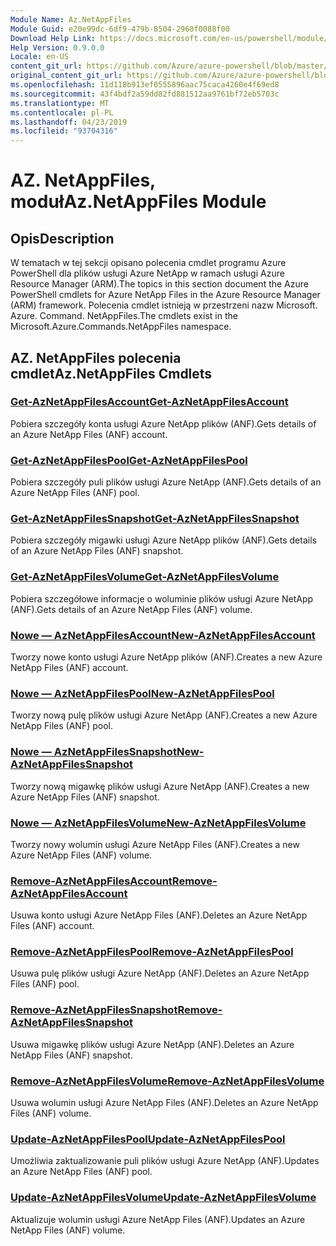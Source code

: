 ```yaml
---
Module Name: Az.NetAppFiles
Module Guid: e20e99dc-6df9-479b-8504-2960f0088f00
Download Help Link: https://docs.microsoft.com/en-us/powershell/module/az.netappfiles
Help Version: 0.9.0.0
Locale: en-US
content_git_url: https://github.com/Azure/azure-powershell/blob/master/src/NetAppFiles/NetAppFiles/help/Az.NetAppFiles.md
original_content_git_url: https://github.com/Azure/azure-powershell/blob/master/src/NetAppFiles/NetAppFiles/help/Az.NetAppFiles.md
ms.openlocfilehash: 11d118b913ef0555896aac75caca4260e4f69ed8
ms.sourcegitcommit: 43f4bdf2a59dd82fd881512aa9761bf72eb5703c
ms.translationtype: MT
ms.contentlocale: pl-PL
ms.lasthandoff: 04/23/2019
ms.locfileid: "93704316"
---
```

# <span data-ttu-id="423a1-101">AZ. NetAppFiles, moduł</span><span class="sxs-lookup"><span data-stu-id="423a1-101">Az.NetAppFiles Module</span></span>
## <span data-ttu-id="423a1-102">Opis</span><span class="sxs-lookup"><span data-stu-id="423a1-102">Description</span></span>
<span data-ttu-id="423a1-103">W tematach w tej sekcji opisano polecenia cmdlet programu Azure PowerShell dla plików usługi Azure NetApp w ramach usługi Azure Resource Manager (ARM).</span><span class="sxs-lookup"><span data-stu-id="423a1-103">The topics in this section document the Azure PowerShell cmdlets for Azure NetApp Files in the Azure Resource Manager (ARM) framework.</span></span> <span data-ttu-id="423a1-104">Polecenia cmdlet istnieją w przestrzeni nazw Microsoft. Azure. Command. NetAppFiles.</span><span class="sxs-lookup"><span data-stu-id="423a1-104">The cmdlets exist in the Microsoft.Azure.Commands.NetAppFiles namespace.</span></span>

## <span data-ttu-id="423a1-105">AZ. NetAppFiles polecenia cmdlet</span><span class="sxs-lookup"><span data-stu-id="423a1-105">Az.NetAppFiles Cmdlets</span></span>
### [<span data-ttu-id="423a1-106">Get-AzNetAppFilesAccount</span><span class="sxs-lookup"><span data-stu-id="423a1-106">Get-AzNetAppFilesAccount</span></span>](Get-AzNetAppFilesAccount.md)
<span data-ttu-id="423a1-107">Pobiera szczegóły konta usługi Azure NetApp plików (ANF).</span><span class="sxs-lookup"><span data-stu-id="423a1-107">Gets details of an Azure NetApp Files (ANF) account.</span></span>

### [<span data-ttu-id="423a1-108">Get-AzNetAppFilesPool</span><span class="sxs-lookup"><span data-stu-id="423a1-108">Get-AzNetAppFilesPool</span></span>](Get-AzNetAppFilesPool.md)
<span data-ttu-id="423a1-109">Pobiera szczegóły puli plików usługi Azure NetApp (ANF).</span><span class="sxs-lookup"><span data-stu-id="423a1-109">Gets details of an Azure NetApp Files (ANF) pool.</span></span>

### [<span data-ttu-id="423a1-110">Get-AzNetAppFilesSnapshot</span><span class="sxs-lookup"><span data-stu-id="423a1-110">Get-AzNetAppFilesSnapshot</span></span>](Get-AzNetAppFilesSnapshot.md)
<span data-ttu-id="423a1-111">Pobiera szczegóły migawki usługi Azure NetApp plików (ANF).</span><span class="sxs-lookup"><span data-stu-id="423a1-111">Gets details of an Azure NetApp Files (ANF) snapshot.</span></span>

### [<span data-ttu-id="423a1-112">Get-AzNetAppFilesVolume</span><span class="sxs-lookup"><span data-stu-id="423a1-112">Get-AzNetAppFilesVolume</span></span>](Get-AzNetAppFilesVolume.md)
<span data-ttu-id="423a1-113">Pobiera szczegółowe informacje o woluminie plików usługi Azure NetApp (ANF).</span><span class="sxs-lookup"><span data-stu-id="423a1-113">Gets details of an Azure NetApp Files (ANF) volume.</span></span>

### [<span data-ttu-id="423a1-114">Nowe — AzNetAppFilesAccount</span><span class="sxs-lookup"><span data-stu-id="423a1-114">New-AzNetAppFilesAccount</span></span>](New-AzNetAppFilesAccount.md)
<span data-ttu-id="423a1-115">Tworzy nowe konto usługi Azure NetApp plików (ANF).</span><span class="sxs-lookup"><span data-stu-id="423a1-115">Creates a new Azure NetApp Files (ANF) account.</span></span>

### [<span data-ttu-id="423a1-116">Nowe — AzNetAppFilesPool</span><span class="sxs-lookup"><span data-stu-id="423a1-116">New-AzNetAppFilesPool</span></span>](New-AzNetAppFilesPool.md)
<span data-ttu-id="423a1-117">Tworzy nową pulę plików usługi Azure NetApp (ANF).</span><span class="sxs-lookup"><span data-stu-id="423a1-117">Creates a new Azure NetApp Files (ANF) pool.</span></span>

### [<span data-ttu-id="423a1-118">Nowe — AzNetAppFilesSnapshot</span><span class="sxs-lookup"><span data-stu-id="423a1-118">New-AzNetAppFilesSnapshot</span></span>](New-AzNetAppFilesSnapshot.md)
<span data-ttu-id="423a1-119">Tworzy nową migawkę plików usługi Azure NetApp (ANF).</span><span class="sxs-lookup"><span data-stu-id="423a1-119">Creates a new Azure NetApp Files (ANF) snapshot.</span></span>

### [<span data-ttu-id="423a1-120">Nowe — AzNetAppFilesVolume</span><span class="sxs-lookup"><span data-stu-id="423a1-120">New-AzNetAppFilesVolume</span></span>](New-AzNetAppFilesVolume.md)
<span data-ttu-id="423a1-121">Tworzy nowy wolumin usługi Azure NetApp Files (ANF).</span><span class="sxs-lookup"><span data-stu-id="423a1-121">Creates a new Azure NetApp Files (ANF) volume.</span></span>

### [<span data-ttu-id="423a1-122">Remove-AzNetAppFilesAccount</span><span class="sxs-lookup"><span data-stu-id="423a1-122">Remove-AzNetAppFilesAccount</span></span>](Remove-AzNetAppFilesAccount.md)
<span data-ttu-id="423a1-123">Usuwa konto usługi Azure NetApp Files (ANF).</span><span class="sxs-lookup"><span data-stu-id="423a1-123">Deletes an Azure NetApp Files (ANF) account.</span></span>

### [<span data-ttu-id="423a1-124">Remove-AzNetAppFilesPool</span><span class="sxs-lookup"><span data-stu-id="423a1-124">Remove-AzNetAppFilesPool</span></span>](Remove-AzNetAppFilesPool.md)
<span data-ttu-id="423a1-125">Usuwa pulę plików usługi Azure NetApp (ANF).</span><span class="sxs-lookup"><span data-stu-id="423a1-125">Deletes an Azure NetApp Files (ANF) pool.</span></span>

### [<span data-ttu-id="423a1-126">Remove-AzNetAppFilesSnapshot</span><span class="sxs-lookup"><span data-stu-id="423a1-126">Remove-AzNetAppFilesSnapshot</span></span>](Remove-AzNetAppFilesSnapshot.md)
<span data-ttu-id="423a1-127">Usuwa migawkę plików usługi Azure NetApp (ANF).</span><span class="sxs-lookup"><span data-stu-id="423a1-127">Deletes an Azure NetApp Files (ANF) snapshot.</span></span>

### [<span data-ttu-id="423a1-128">Remove-AzNetAppFilesVolume</span><span class="sxs-lookup"><span data-stu-id="423a1-128">Remove-AzNetAppFilesVolume</span></span>](Remove-AzNetAppFilesVolume.md)
<span data-ttu-id="423a1-129">Usuwa wolumin usługi Azure NetApp Files (ANF).</span><span class="sxs-lookup"><span data-stu-id="423a1-129">Deletes an Azure NetApp Files (ANF) volume.</span></span>

### [<span data-ttu-id="423a1-130">Update-AzNetAppFilesPool</span><span class="sxs-lookup"><span data-stu-id="423a1-130">Update-AzNetAppFilesPool</span></span>](Update-AzNetAppFilesPool.md)
<span data-ttu-id="423a1-131">Umożliwia zaktualizowanie puli plików usługi Azure NetApp (ANF).</span><span class="sxs-lookup"><span data-stu-id="423a1-131">Updates an Azure NetApp Files (ANF) pool.</span></span>

### [<span data-ttu-id="423a1-132">Update-AzNetAppFilesVolume</span><span class="sxs-lookup"><span data-stu-id="423a1-132">Update-AzNetAppFilesVolume</span></span>](Update-AzNetAppFilesVolume.md)
<span data-ttu-id="423a1-133">Aktualizuje wolumin usługi Azure NetApp Files (ANF).</span><span class="sxs-lookup"><span data-stu-id="423a1-133">Updates an Azure NetApp Files (ANF) volume.</span></span>

